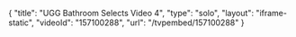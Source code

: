 {
    "title": "UGG Bathroom Selects Video 4",
    "type": "solo",
    "layout": "iframe-static",
    "videoId": "157100288",
    "url": "\/tvpembed\/157100288"
}
